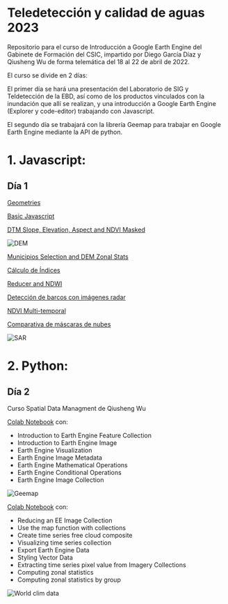 # Teledetección y calidad de aguas 2023

Repositorio para el curso de Introducción a Google Earth Engine del Gabinete de Formación del CSIC, impartido por Diego García Díaz y Qiusheng Wu de forma telemática del 18 al 22 de abril de 2022.

El curso se divide en 2 días:

El primer día se hará una presentación del Laboratorio de SIG y Teldetección de la EBD, así como de los productos vinculados con la inundación que allí se realizan, y una introducción a Google Earth Engine (Explorer y code-editor) trabajando con Javascript. 

El segundo día se trabajará con la librería Geemap para trabajar en Google Earth Engine mediante la API de python. 

# 1. Javascript:

## Día 1

[Geometries](https://github.com/Digdgeo/GEE_Course_2022/blob/main/Dia1/Geometries.js)

[Basic Javascript](https://github.com/Digdgeo/GEE_Course_2022/blob/main/Dia1/Geometries.js)

[DTM Slope, Elevation, Aspect and NDVI Masked](https://github.com/Digdgeo/GEE_Course_2022/blob/main/Dia1/DTM_NDVI_Masked.js)


![DEM](https://i.imgur.com/bAhIpON.jpg)


[Municipios Selection and DEM Zonal Stats](https://github.com/Digdgeo/GEE_Course_2022/blob/main/Dia2/srtm_municipios_zonal_stats.js)

[Cálculo de Índices](https://github.com/Digdgeo/GEE_Course_2022/blob/main/Dia2/calculodeindices..js)

[Reducer and NDWI](https://github.com/Digdgeo/GEE_Course_2022/blob/main/Dia2/Reducer_NDWI.js)

[Detección de barcos con imágenes radar](https://github.com/Digdgeo/GEE_Course_2022/blob/main/Dia2/Sentinel1_Ships.js)

[NDVI Multi-temporal]()

[Comparativa de máscaras de nubes](https://github.com/Digdgeo/GEE_Course_2022/blob/main/Dia2/LinkedClouds.js)

![SAR](https://i.imgur.com/NGu815H.jpg)


# 2. Python:
## Día 2

Curso Spatial Data Managment de Qiusheng Wu 

[Colab Notebook](https://colab.research.google.com/github/Digdgeo/GEE_Course_2022/blob/main/Dia4/SDM_geemap_course_day_4.ipynb) con:

* Introduction to Earth Engine Feature Collection
* Introduction to Earth Engine Image
* Earth Engine Visualization
* Earth Engine Image Metadata
* Earth Engine Mathematical Operations
* Earth Engine Conditional Operations
* Earth Engine Image Collection

![Geemap](https://i.imgur.com/EgCPhXV.jpg) 

[Colab Notebook](https://colab.research.google.com/drive/18qxFD_qr0w6zfQnFCUazzZbW4zrTMLPh) con:

* Reducing an EE Image Collection
* Use the map function with collections
* Create time series free cloud composite
* Visualizing time series collection
* Export Earth Engine Data
* Styling Vector Data
* Extracting time series pixel value from Imagery Collections
* Computing zonal statistics 
* Computing zonal statistics by group   

![World clim data](https://i.imgur.com/paztlPE.jpg)
